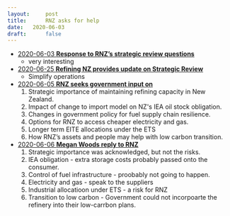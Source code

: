 ```yaml
---
layout:     post
title:      RNZ asks for help
date:   2020-06-03
draft:      false
---
```


- [2020-06-03  **Response to RNZ’s strategic review questions**](oia/Doc%203%20-%203702%2019-20%20Proposed%20response%20to%20Refining%20NZ_s%20strategic%20review%20questions_Redacted.pdf)
    - very interesting
- [2020-06-25 **Refining NZ provides update on Strategic Review**](oia/Doc%207%20-%20Refining%20NZ%20strategic%20review%20Stage%201%20conclusion%20briefing%20and%20press%20release%20%2Ba_Redacted.pdf)
    - Simplify operations
- [2020-06-05 **RNZ seeks government input on**](oia/Doc%2013-%20MU%20Letter%20to%20Minister%20Woods%20-%20June%202020%20(Strategic%20Review)_Redacted.pdf)
    1. Strategic importance of maintaining refining capacity in New Zealand.
    2. Impact of change to import model on NZ's IEA oil stock obligation.
    3. Changes in government policy for fuel supply chain resilience.
    4. Options for RNZ to access cheaper electricity and gas.
    5. Longer term EITE allocations under the ETS
    6. How RNZ’s assets and people may help with low carbon transition. 
- [2020-06-06 **Megan Woods reply to RNZ**](oia/Doc%204%20-%20Hon%20Dr%20Megan%20Woods%20to%20Naomi%20James%20190620.pdf)
    1. Strategic importance was acknowledged, but not the risks.
    2. IEA obligation - extra storage costs probably passed onto the consumer.
    3. Control of fuel infrastructure - proobably not going to happen.
    4. Electricity and gas - speak to the suppliers
    5. Industrial allocatioon under ETS - a risk for RNZ  
    6. Transition to low carbon - Government could not incorpoarte the refinery into their low-carrbon plans.

